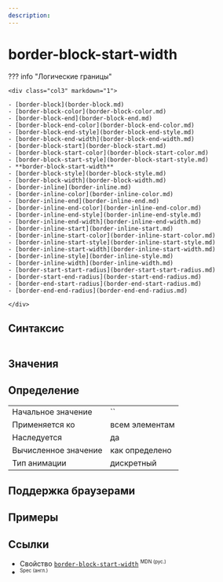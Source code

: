 ```yaml
---
description:
---
```

<!-- TODO: -->
# border-block-start-width

??? info "Логические границы"

    <div class="col3" markdown="1">

    - [border-block](border-block.md)
    - [border-block-color](border-block-color.md)
    - [border-block-end](border-block-end.md)
    - [border-block-end-color](border-block-end-color.md)
    - [border-block-end-style](border-block-end-style.md)
    - [border-block-end-width](border-block-end-width.md)
    - [border-block-start](border-block-start.md)
    - [border-block-start-color](border-block-start-color.md)
    - [border-block-start-style](border-block-start-style.md)
    - **border-block-start-width**
    - [border-block-style](border-block-style.md)
    - [border-block-width](border-block-width.md)
    - [border-inline](border-inline.md)
    - [border-inline-color](border-inline-color.md)
    - [border-inline-end](border-inline-end.md)
    - [border-inline-end-color](border-inline-end-color.md)
    - [border-inline-end-style](border-inline-end-style.md)
    - [border-inline-end-width](border-inline-end-width.md)
    - [border-inline-start](border-inline-start.md)
    - [border-inline-start-color](border-inline-start-color.md)
    - [border-inline-start-style](border-inline-start-style.md)
    - [border-inline-start-width](border-inline-start-width.md)
    - [border-inline-style](border-inline-style.md)
    - [border-inline-width](border-inline-width.md)
    - [border-start-start-radius](border-start-start-radius.md)
    - [border-start-end-radius](border-start-end-radius.md)
    - [border-end-start-radius](border-end-start-radius.md)
    - [border-end-end-radius](border-end-end-radius.md)

    </div>

## Синтаксис

```css

```

## Значения

## Определение

|                      |                |
| -------------------- | -------------- |
| Начальное значение   | ``             |
| Применяется ко       | всем элементам |
| Наследуется          | да             |
| Вычисленное значение | как определено |
| Тип анимации         | дискретный     |

## Поддержка браузерами

<p class="ciu_embed" data-feature="mdn-css__properties__border-block-start-width" data-periods="future_1,current,past_1,past_2" data-accessible-colours="false"></p>

## Примеры

## Ссылки

- Свойство [`border-block-start-width`](https://developer.mozilla.org/ru/docs/Web/CSS/border-block-start-width) <sup><small>MDN (рус.)</small></sup>
- []() <sup><small>Spec (англ.)</small></sup>
